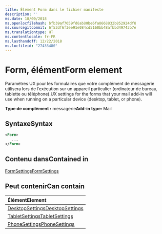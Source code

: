 ```yaml
---
title: Élément Form dans le fichier manifeste
description: ''
ms.date: 10/09/2018
ms.openlocfilehash: bfb39af7059fd6ab80be6fa8668832b852924df8
ms.sourcegitcommit: 6f53df6f3ee91e084cd5160bb48afbbd49743b7e
ms.translationtype: HT
ms.contentlocale: fr-FR
ms.lasthandoff: 12/22/2018
ms.locfileid: "27433480"
---
```

# <a name="form-element"></a><span data-ttu-id="10a35-102">Form, élément</span><span class="sxs-lookup"><span data-stu-id="10a35-102">Form element</span></span>

<span data-ttu-id="10a35-103">Paramètres UX pour les formulaires que votre complément de messagerie utilisera lors de l’exécution sur un appareil particulier (ordinateur de bureau, tablette ou téléphone).</span><span class="sxs-lookup"><span data-stu-id="10a35-103">UX settings for the forms that your mail add-in will use when running on a particular device (desktop, tablet, or phone).</span></span>

<span data-ttu-id="10a35-104">**Type de complément :** messagerie</span><span class="sxs-lookup"><span data-stu-id="10a35-104">**Add-in type:** Mail</span></span>

## <a name="syntax"></a><span data-ttu-id="10a35-105">Syntaxe</span><span class="sxs-lookup"><span data-stu-id="10a35-105">Syntax</span></span>

```XML
<Form>
   ...
</Form>
```

## <a name="contained-in"></a><span data-ttu-id="10a35-106">Contenu dans</span><span class="sxs-lookup"><span data-stu-id="10a35-106">Contained in</span></span>

[<span data-ttu-id="10a35-107">FormSettings</span><span class="sxs-lookup"><span data-stu-id="10a35-107">FormSettings</span></span>](formsettings.md)


## <a name="can-contain"></a><span data-ttu-id="10a35-108">Peut contenir</span><span class="sxs-lookup"><span data-stu-id="10a35-108">Can contain</span></span>

|<span data-ttu-id="10a35-109">**Élément**</span><span class="sxs-lookup"><span data-stu-id="10a35-109">**Element**</span></span>|
|:-----|
|[<span data-ttu-id="10a35-110">DesktopSettings</span><span class="sxs-lookup"><span data-stu-id="10a35-110">DesktopSettings</span></span>](desktopsettings.md)|
|[<span data-ttu-id="10a35-111">TabletSettings</span><span class="sxs-lookup"><span data-stu-id="10a35-111">TabletSettings</span></span>](tabletsettings.md)|
|[<span data-ttu-id="10a35-112">PhoneSettings</span><span class="sxs-lookup"><span data-stu-id="10a35-112">PhoneSettings</span></span>](phonesettings.md)|

